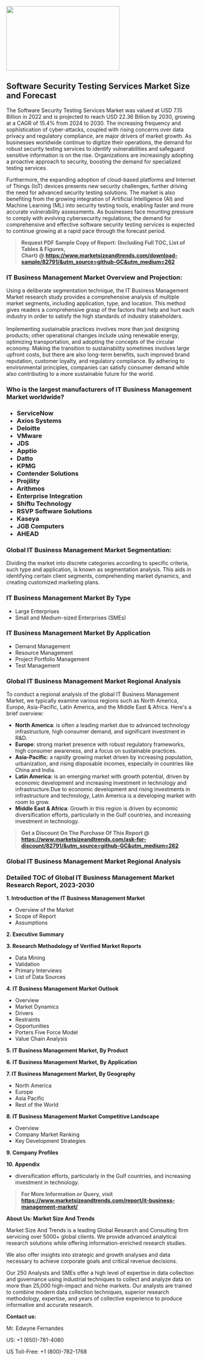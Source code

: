 <p><img class="alignnone size-medium wp-image-20088" src="https://ffe5etoiles.com/wp-content/uploads/2024/12/MST1-300x171.png" alt="" width="300" height="171" /></p><h2>Software Security Testing Services Market Size and Forecast</h2><p>The Software Security Testing Services Market was valued at USD 7.15 Billion in 2022 and is projected to reach USD 22.36 Billion by 2030, growing at a CAGR of 15.4% from 2024 to 2030. The increasing frequency and sophistication of cyber-attacks, coupled with rising concerns over data privacy and regulatory compliance, are major drivers of market growth. As businesses worldwide continue to digitize their operations, the demand for robust security testing services to identify vulnerabilities and safeguard sensitive information is on the rise. Organizations are increasingly adopting a proactive approach to security, boosting the demand for specialized testing services.</p><p>Furthermore, the expanding adoption of cloud-based platforms and Internet of Things (IoT) devices presents new security challenges, further driving the need for advanced security testing solutions. The market is also benefiting from the growing integration of Artificial Intelligence (AI) and Machine Learning (ML) into security testing tools, enabling faster and more accurate vulnerability assessments. As businesses face mounting pressure to comply with evolving cybersecurity regulations, the demand for comprehensive and effective software security testing services is expected to continue growing at a rapid pace through the forecast period.</p></p><blockquote id="" class=""><strong>Request PDF Sample Copy of Report: (Including Full TOC, List of Tables &amp; Figures, Chart)&nbsp;@&nbsp;<strong><a href="https://www.marketsizeandtrends.com/download-sample/82791/&utm_source=github-GC&utm_medium=262" target="_blank">https://www.marketsizeandtrends.com/download-sample/82791/&utm_source=github-GC&utm_medium=262</a></strong></strong></blockquote><h3 id="" class="">IT Business Management Market&nbsp;Overview and Projection:</h3><p id="" class="">Using a deliberate segmentation technique, the IT Business Management Market research study provides a comprehensive analysis of multiple market segments, including application, type, and location. This method gives readers a comprehensive grasp of the factors that help and hurt each industry in order to satisfy the high standards of industry stakeholders. <br /> <br />Implementing sustainable practices involves more than just designing products; other operational changes include using renewable energy, optimizing transportation, and adopting the concepts of the circular economy. Making the transition to sustainability sometimes involves large upfront costs, but there are also long-term benefits, such improved brand reputation, customer loyalty, and regulatory compliance. By adhering to environmental principles, companies can satisfy consumer demand while also contributing to a more sustainable future for the world.</p><h3 id="" class="">Who is the largest manufacturers of&nbsp;IT Business Management Market worldwide?</h3><h3 class=""><p><ul><li>ServiceNow </li><li> Axios Systems </li><li> Deloitte </li><li> VMware </li><li> JDS </li><li> Apptio </li><li> Datto </li><li> KPMG </li><li> Contender Solutions </li><li> Projility </li><li> Arithmos </li><li> Enterprise Integration </li><li> Shiftu Technology </li><li> RSVP Software Solutions </li><li> Kaseya </li><li> JGB Computers </li><li> AHEAD</li></ul></p></h3><h3 id="" class="">Global&nbsp;IT Business Management Market Segmentation:</h3><p id="" class="">Dividing the market into discrete categories according to specific criteria, such type and application, is known as segmentation analysis. This aids in identifying certain client segments, comprehending market dynamics, and creating customized marketing plans.</p><h3 id="" class="">IT Business Management Market&nbsp;By Type</h3><p><p><ul><li>Large Enterprises </li><li> Small and Medium-sized Enterprises (SMEs)</p></li></ul></p></p><h3 id="" class="">IT Business Management Market&nbsp;By Application</h3><p class=""><p><ul><li>Demand Management </li><li> Resource Management </li><li> Project Portfolio Management </li><li> Test Management</li></ul></p></p><h3 id="" class="">Global IT Business Management Market Regional Analysis</h3><p id="" class="">To conduct a regional analysis of the global IT Business Management Market, we typically examine various regions such as North America, Europe, Asia-Pacific, Latin America, and the Middle East &amp; Africa. Here's a brief overview:</p><ul><li><strong>North America</strong>: is often a leading market due to advanced technology infrastructure, high consumer demand, and significant investment in R&amp;D.</li><li><strong>Europe</strong>: strong market presence with robust regulatory frameworks, high consumer awareness, and a focus on sustainable practices.</li><li><strong>Asia-Pacific</strong>: a rapidly growing market driven by increasing population, urbanization, and rising disposable incomes, especially in countries like China and India.</li><li><strong>Latin America</strong>: is an emerging market with growth potential, driven by economic development and increasing investment in technology and infrastructure.Due to economic development and rising investments in infrastructure and technology, Latin America is a developing market with room to grow.</li><li><strong>Middle East &amp; Africa</strong>: Growth in this region is driven by economic diversification efforts, particularly in the Gulf countries, and increasing investment in technology.</li></ul><blockquote id="" class=""><strong>Get a Discount On The Purchase Of This Report @ <strong><a href="https://www.marketsizeandtrends.com/ask-for-discount/82791/&utm_source=github-GC&utm_medium=262" target="_blank">https://www.marketsizeandtrends.com/ask-for-discount/82791/&utm_source=github-GC&utm_medium=262</a></strong></strong></blockquote><h3 id="" class="">Global IT Business Management Market Regional Analysis</h3><h3 id="" class="">Detailed TOC of Global IT Business Management Market Research Report, 2023-2030</h3><p id="" class=""><strong>1. Introduction of the IT Business Management Market</strong></p><ul><li>Overview of the Market</li><li>Scope of Report</li><li>Assumptions</li></ul><p id="" class=""><strong>2. Executive Summary</strong></p><p id="" class=""><strong>3. Research Methodology of Verified Market Reports</strong></p><ul><li>Data Mining</li><li>Validation</li><li>Primary Interviews</li><li>List of Data Sources</li></ul><p id="" class=""><strong>4. IT Business Management Market Outlook</strong></p><ul><li>Overview</li><li>Market Dynamics</li><li>Drivers</li><li>Restraints</li><li>Opportunities</li><li>Porters Five Force Model</li><li>Value Chain Analysis</li></ul><p id="" class=""><strong>5. IT Business Management Market, By Product</strong></p><p id="" class=""><strong>6. IT Business Management Market, By Application</strong></p><p id="" class=""><strong>7. IT Business Management Market, By Geography</strong></p><ul><li>North America</li><li>Europe</li><li>Asia Pacific</li><li>Rest of the World</li></ul><p id="" class=""><strong>8. IT Business Management Market Competitive Landscape</strong></p><ul><li>Overview</li><li>Company Market Ranking</li><li>Key Development Strategies</li></ul><p id="" class=""><strong>9. Company Profiles</strong></p><p id="" class=""><strong>10. Appendix</strong></p><ul><li>diversification efforts, particularly in the Gulf countries, and increasing investment in technology.</li></ul><blockquote id="" class=""><strong>For More Information or Query, visit <strong><strong><a href="https://www.marketsizeandtrends.com/report/it-business-management-market/" target="_blank">https://www.marketsizeandtrends.com/report/it-business-management-market/</a></strong></strong></strong></blockquote><p id="" class=""><strong>About Us: Market Size And Trends</strong></p><p id="" class="">Market Size And Trends is a leading Global Research and Consulting firm servicing over 5000+ global clients. We provide advanced analytical research solutions while offering information-enriched research studies.</p><p id="" class="">We also offer insights into strategic and growth analyses and data necessary to achieve corporate goals and critical revenue decisions.</p><p id="" class="">Our 250 Analysts and SMEs offer a high level of expertise in data collection and governance using industrial techniques to collect and analyze data on more than 25,000 high-impact and niche markets. Our analysts are trained to combine modern data collection techniques, superior research methodology, expertise, and years of collective experience to produce informative and accurate research.</p><p id="" class=""><strong>Contact us:</strong></p><p id="" class="">Mr. Edwyne Fernandes</p><p id="" class="">US: +1 (650)-781-4080</p><p id="" class="">US Toll-Free: +1 (800)-782-1768</p>
